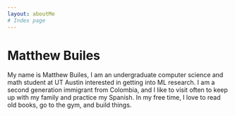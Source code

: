 ```yaml
---
layout: aboutMe
# Index page
---
```

# Matthew Builes
<!-- <div style="width: 500px; height: 600px; overflow: hidden;">
  <img 
    src="{{ site.baseurl }}/assets/img/favicons/utPicture.jpg" 
    alt="Matthew Picture"
    style="width: 100%; height: 100%; object-fit: cover;">
</div> -->

My name is Matthew Builes, I am an undergraduate computer science and math student at UT Austin interested in getting into ML research. I am a second generation immigrant from Colombia, and I like to visit often to keep up with my family and practice my Spanish. In my free time, I love to read old books, go to the gym, and build things. 
